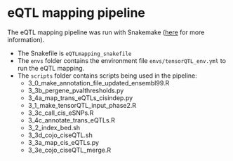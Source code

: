 # eQTL mapping pipeline

The eQTL mapping pipeline was run with Snakemake ([here](https://snakemake.readthedocs.io/en/stable/) for more information).

* The Snakefile is `eQTLmapping_snakefile`
* The `envs` folder contains the environment file `envs/tensorQTL_env.yml` to run the eQTL mapping.
* The `scripts` folder contains scripts being used in the pipeline:
    * 3_0_make_annotation_file_updated_ensembl99.R
    * 3_3b_pergene_pvalthresholds.py 
    * 3_4a_map_trans_eQTLs_cisindep.py
    * 3_1_make_tensorQTL_input_phase2.R
    * 3_3c_call_cis_eSNPs.R 
    * 3_4c_annotate_trans_eQTLs.R
    * 3_2_index_bed.sh
    * 3_3d_cojo_ciseQTL.sh
    * 3_3a_map_cis_eQTLs.py
    * 3_3e_cojo_ciseQTL_merge.R



